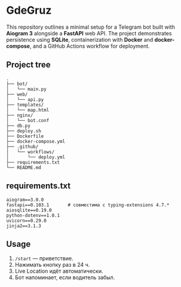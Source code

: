 # GdeGruz

This repository outlines a minimal setup for a Telegram bot built with **Aiogram 3** alongside a **FastAPI** web API. The project demonstrates persistence using **SQLite**, containerization with **Docker** and **docker-compose**, and a GitHub Actions workflow for deployment.

## Project tree

```text
.
├── bot/
│   └── main.py
├── web/
│   └── api.py
├── templates/
│   └── map.html
├── nginx/
│   └── bot.conf
├── db.py
├── deploy.sh
├── Dockerfile
├── docker-compose.yml
├── .github/
│   └── workflows/
│       └── deploy.yml
├── requirements.txt
└── README.md
```

## requirements.txt

```text
aiogram==3.0.0
fastapi==0.103.1       # совместима с typing-extensions 4.7.*
aiosqlite==0.19.0
python-dotenv==1.0.1
uvicorn==0.29.0
jinja2==3.1.3
```

## Usage

1. `/start` — приветствие.
2. Нажимать кнопку раз в 24 ч.
3. Live Location идёт автоматически.
4. Бот напоминает, если водитель забыл.
